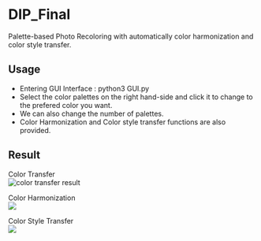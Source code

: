 # DIP_Final
 Palette-based Photo Recoloring with automatically color harmonization and color style transfer.

## Usage
- Entering GUI Interface :  python3 GUI.py
- Select the color palettes on the right hand-side and click it to change to the prefered color you want.
- We can also change the number of palettes.
- Color Harmonization and Color style transfer functions are also provided.

## Result
Color Transfer <br>
![color transfer result](https://i.imgur.com/aWTsk9d.png)

Color Harmonization <br>
![](https://i.imgur.com/zleOV37.jpg)

Color Style Transfer <br>
![](https://i.imgur.com/Tz10dqV.jpg)

